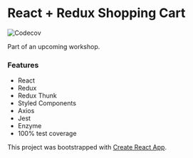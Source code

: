 # React + Redux Shopping Cart

![Codecov](https://img.shields.io/codecov/c/gh/estevanmaito/react-redux-shopping-cart.svg)

Part of an upcoming workshop.

### Features

- React
- Redux
- Redux Thunk
- Styled Components
- Axios
- Jest
- Enzyme
- 100% test coverage

This project was bootstrapped with [Create React App](https://github.com/facebook/create-react-app).
